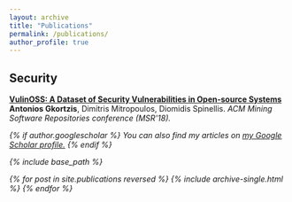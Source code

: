 ```yaml
---
layout: archive
title: "Publications"
permalink: /publications/
author_profile: true
---
```



## Security
<b>[VulinOSS: A Dataset of Security Vulnerabilities in Open-source Systems](https://antonisgkortzis.github.io/publications/MSR18.pdf)</b><br>
<b>Antonios Gkortzis</b>, Dimitris Mitropoulos, Diomidis Spinellis. <i>ACM Mining Software Repositories conference (MSR'18). <br>


{% if author.googlescholar %}
  You can also find my articles on <u><a href="{{author.googlescholar}}">my Google Scholar profile</a>.</u>
{% endif %}

{% include base_path %}

{% for post in site.publications reversed %}
  {% include archive-single.html %}
{% endfor %}
